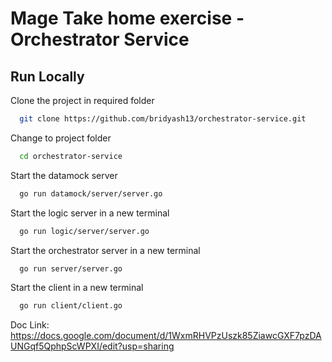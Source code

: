 # Mage Take home exercise - Orchestrator Service

## Run Locally

Clone the project in required folder

```bash
  git clone https://github.com/bridyash13/orchestrator-service.git
```

Change to project folder

```bash
  cd orchestrator-service
```

Start the datamock server

```bash
  go run datamock/server/server.go
```

Start the logic server in a new terminal

```bash
  go run logic/server/server.go
```

Start the orchestrator server in a new terminal

```bash
  go run server/server.go
```

Start the client in a new terminal

```bash
  go run client/client.go
```

Doc Link:
https://docs.google.com/document/d/1WxmRHVPzUszk85ZiawcGXF7pzDAUNGqf5QphpScWPXI/edit?usp=sharing